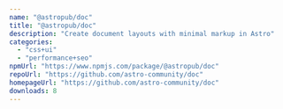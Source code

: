 ```yaml
---
name: "@astropub/doc"
title: "@astropub/doc"
description: "Create document layouts with minimal markup in Astro"
categories:
  - "css+ui"
  - "performance+seo"
npmUrl: "https://www.npmjs.com/package/@astropub/doc"
repoUrl: "https://github.com/astro-community/doc"
homepageUrl: "https://github.com/astro-community/doc"
downloads: 8
---
```


